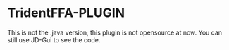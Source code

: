 # TridentFFA-PLUGIN

This is not the .java version, this plugin is not opensource at now.
You can still use JD-Gui to see the code.
